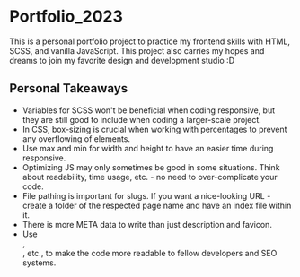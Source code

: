 # Portfolio_2023
This is a personal portfolio project to practice my frontend skills with HTML, SCSS, and vanilla JavaScript.
This project also carries my hopes and dreams to join my favorite design and development studio :D

## Personal Takeaways
- Variables for SCSS won't be beneficial when coding responsive, but they are still good to include when coding a larger-scale project.
- In CSS, box-sizing is crucial when working with percentages to prevent any overflowing of elements.
- Use max and min for width and height to have an easier time during responsive.
- Optimizing JS may only sometimes be good in some situations. Think about readability, time usage, etc. - no need to over-complicate your code.
- File pathing is important for slugs. If you want a nice-looking URL - create a folder of the respected page name and have an index file within it.
- There is more META data to write than just description and favicon.
- Use <main>, <footer>, etc., to make the code more readable to fellow developers and SEO systems.
